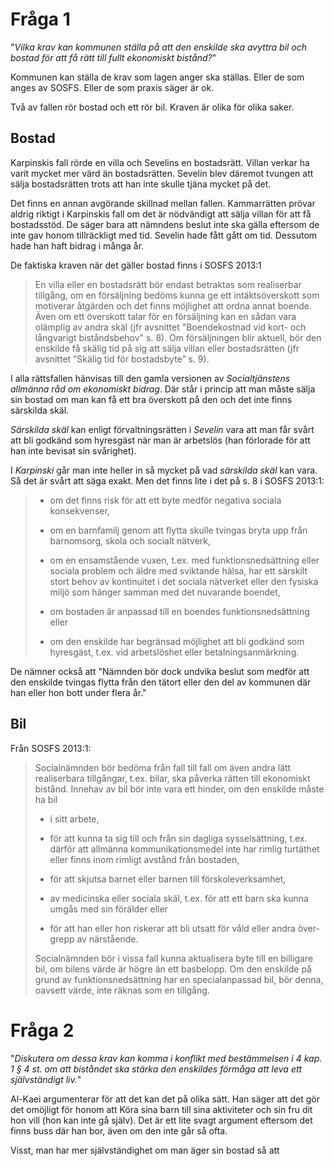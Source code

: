 # Fråga 1

"*Vilka krav kan kommunen ställa på att den enskilde ska avyttra bil
och bostad för att få rätt till fullt ekonomiskt bistånd?*"

Kommunen kan ställa de krav som lagen anger ska ställas. Eller de som
anges av SOSFS. Eller de som praxis säger är ok.

Två av fallen rör bostad och ett rör bil. Kraven är olika för olika
saker.

## Bostad

Karpinskis fall rörde en villa och Sevelins en bostadsrätt. Villan
verkar ha varit mycket mer värd än bostadsrätten. Sevelin blev
däremot tvungen att sälja bostadsrätten trots att han inte skulle
tjäna mycket på det. 

Det finns en annan avgörande skillnad mellan fallen. Kammarrätten
prövar aldrig riktigt i Karpinskis fall om det är nödvändigt att
sälja villan för att få bostadsstöd. De säger bara att nämndens
beslut inte ska gälla eftersom de inte gav honom tillräckligt med
tid. Sevelin hade fått gått om tid. Dessutom hade han haft bidrag i
många år.

De faktiska kraven när det gäller bostad finns i SOSFS 2013:1

> En villa eller en bostadsrätt bör endast betraktas som realiserbar
> tillgång, om en försäljning bedöms kunna ge ett intäktsöverskott
> som motiverar åtgärden och det finns möjlighet att ordna annat
> boende. Även om ett överskott talar för en försäljning kan en sådan
> vara olämplig av andra skäl (jfr avsnittet "Boendekostnad vid kort-
> och långvarigt biståndsbehov" s. 8). Om försäljningen blir aktuell,
> bör den enskilde få skälig tid på sig att sälja villan eller
> bostadsrätten (jfr avsnittet ”Skälig tid för bostadsbyte” s. 9).

I alla rättsfallen hänvisas till den gamla versionen av
*Socialtjänstens allmänna råd om ekonomiskt bidrag*. Där står i
princip att man måste sälja sin bostad om man kan få ett bra
överskott på den och det inte finns särskilda skäl. 

*Särskilda skäl* kan enligt förvaltningsrätten i *Sevelin* vara att
man får svårt att bli godkänd som hyresgäst när man är arbetslös (han
förlorade för att han inte bevisat sin svårighet).

I *Karpinski* går man inte heller in så mycket på vad *särskilda
skäl* kan vara. Så det är svårt att säga exakt. Men det finns lite i
det på s. 8 i SOSFS 2013:1:

> - om det finns risk för att ett byte medför negativa sociala
>   konsekvenser,
> 
> - om en barnfamilj genom att flytta skulle tvingas bryta upp från
>   barnomsorg, skola och socialt nätverk,
> 
> - om en ensamstående vuxen, t.ex. med funktionsnedsättning eller
>   sociala problem och äldre med sviktande hälsa, har ett särskilt
>   stort behov av kontinuitet i det sociala nätverket eller den
>   fysiska miljö som hänger samman med det nuvarande boendet,
> 
> - om bostaden är anpassad till en boendes funktionsnedsättning
>   eller
> 
> - om den enskilde har begränsad möjlighet att bli godkänd som
>   hyresgäst, t.ex. vid arbetslöshet eller betalningsanmärkning.

De nämner också att "Nämnden bör dock undvika beslut som medför att
den enskilde tvingas flytta från den tätort eller den del av kommunen
där han eller hon bott under flera år."

## Bil 

Från SOSFS 2013:1:

> Socialnämnden bör bedöma från fall till fall om även andra lätt
> realiserbara tillgångar, t.ex. bilar, ska påverka rätten till
> ekonomiskt bistånd. Innehav av bil bör inte vara ett hinder, om den
> enskilde måste ha bil
> 
> -  i sitt arbete,
> 
> -  för att kunna ta sig till och från sin dagliga sysselsättning,
>    t.ex. därför att allmänna kommunikationsmedel inte har rimlig
>    turtäthet eller finns inom rimligt avstånd från bostaden,
>    
> - för att skjutsa barnet eller barnen till förskoleverksamhet,
> 
> - av medicinska eller sociala skäl, t.ex. för att ett barn ska
>   kunna umgås med sin förälder eller
>   
> - för att han eller hon riskerar att bli utsatt för våld eller
>   andra över- grepp av närstående. 
>   
> Socialnämnden bör i vissa fall kunna aktualisera byte till en
> billigare bil, om bilens värde är högre än ett basbelopp. Om den
> enskilde på grund av funktionsnedsättning har en specialanpassad
> bil, bör denna, oavsett värde, inte räknas som en tillgång.
   
# Fråga 2

"*Diskutera om dessa krav kan komma i konflikt med bestämmelsen i 4
kap. 1 § 4 st. om att biståndet ska stärka den enskildes förmåga att
leva ett självständigt liv.*"

Al-Kaei argumenterar för att det kan det på olika sätt. Han säger att
det gör det omöjligt för honom att Köra sina barn till sina
aktiviteter och sin fru dit hon vill (hon kan inte gå själv). Det är
ett lite svagt argument eftersom det finns buss där han bor, även om
den inte går så ofta.

Visst, man har mer självständighet om man äger sin bostad så att
